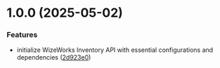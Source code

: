 # 1.0.0 (2025-05-02)


### Features

* initialize WizeWorks Inventory API with essential configurations and dependencies ([2d923e0](https://github.com/wize-works/wize-inventory/commit/2d923e06530a578bf44dfe3e153767f762c04298))
